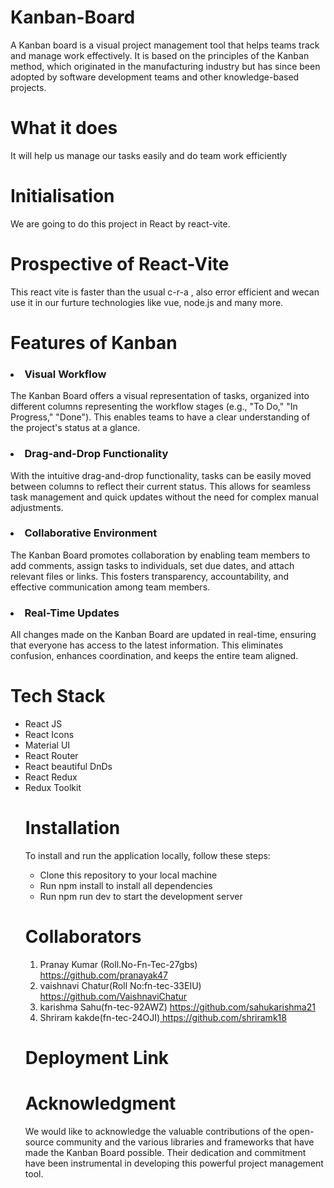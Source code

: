
# Kanban-Board
A Kanban board is a visual project management tool that helps teams track and manage work effectively. It is based on the principles of the Kanban method, which originated in the manufacturing industry but has since been adopted by software development teams and other knowledge-based projects.
# What it does
It will help us manage our tasks easily and do team work efficiently
# Initialisation
We are going to do this project in React by react-vite.
# Prospective of React-Vite
This react vite is faster than the usual c-r-a , also error efficient and wecan use it in our furture technologies like vue, node.js and many more. 
<h1>Features of Kanban</h1>
<h3><li>Visual Workflow</li></h3>
The Kanban Board offers a visual representation of tasks, organized into different columns representing the workflow stages (e.g., "To Do," "In Progress," "Done"). This enables teams to have a clear understanding of the project's status at a glance.
<h3><li>Drag-and-Drop Functionality</li></h3>
With the intuitive drag-and-drop functionality, tasks can be easily moved between columns to reflect their current status. This allows for seamless task management and quick updates without the need for complex manual adjustments.
<h3><li>Collaborative Environment</li></h3>
The Kanban Board promotes collaboration by enabling team members to add comments, assign tasks to individuals, set due dates, and attach relevant files or links. This fosters transparency, accountability, and effective communication among team members.
<h3><li>Real-Time Updates</li></h3>
 All changes made on the Kanban Board are updated in real-time, ensuring that everyone has access to the latest information. This eliminates confusion, enhances coordination, and keeps the entire team aligned.
 <h1> Tech Stack </h1>
 <ul>
  <li>React JS</li>
  <li>React Icons</li>
  <li>Material UI</li>
  <li>React Router</li>
  <li>React beautiful DnDs</li>
  <li>React Redux</li>
  <li>Redux Toolkit</li>
  <h1>Installation</h1>
To install and run the application locally, follow these steps:
<ul>
<li>Clone this repository to your local machine</li>
<li>Run npm install to install all dependencies</li>
<li>Run npm run dev to start the development server</li>
</ul>
  <h1>Collaborators</h1>
 <ol>
<li>Pranay Kumar (Roll.No-Fn-Tec-27gbs) <a href="https://github.com/pranayak47/"> https://github.com/pranayak47</a> </li>
<li>vaishnavi Chatur(Roll No:fn-tec-33EIU)<a href="https://github.com/VaishnaviChatur"> https://github.com/VaishnaviChatur</a></li>
<li>karishma Sahu(fn-tec-92AWZ) <a href="https://github.com/sahukarishma21"> https://github.com/sahukarishma21</a></li>
 <li>Shriram kakde(fn-tec-24OJI)<a href="https://github.com/shriramk18"> https://github.com/shriramk18</a></li>
</ol>
  <h1>Deployment Link </h1>
  <h1>Acknowledgment</h1>
  We would like to acknowledge the valuable contributions of the open-source community and the various libraries and frameworks that have made the Kanban Board possible. Their dedication and commitment have been instrumental in developing this powerful project management tool.

